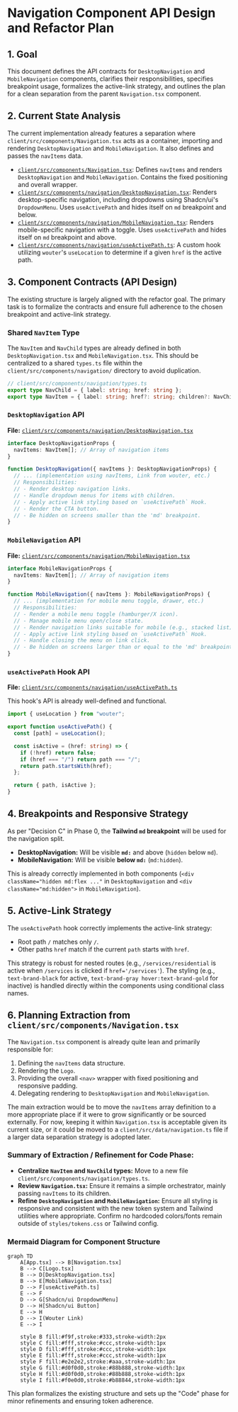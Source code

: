 # Navigation Component API Design and Refactor Plan

## 1. Goal

This document defines the API contracts for `DesktopNavigation` and `MobileNavigation` components, clarifies their responsibilities, specifies breakpoint usage, formalizes the active-link strategy, and outlines the plan for a clean separation from the parent `Navigation.tsx` component.

## 2. Current State Analysis

The current implementation already features a separation where `client/src/components/Navigation.tsx` acts as a container, importing and rendering `DesktopNavigation` and `MobileNavigation`. It also defines and passes the `navItems` data.

*   [`client/src/components/Navigation.tsx`](client/src/components/Navigation.tsx): Defines `navItems` and renders `DesktopNavigation` and `MobileNavigation`. Contains the fixed positioning and overall wrapper.
*   [`client/src/components/navigation/DesktopNavigation.tsx`](client/src/components/navigation/DesktopNavigation.tsx): Renders desktop-specific navigation, including dropdowns using Shadcn/ui's `DropdownMenu`. Uses `useActivePath` and hides itself on `md` breakpoint and below.
*   [`client/src/components/navigation/MobileNavigation.tsx`](client/src/components/navigation/MobileNavigation.tsx): Renders mobile-specific navigation with a toggle. Uses `useActivePath` and hides itself on `md` breakpoint and above.
*   [`client/src/components/navigation/useActivePath.ts`](client/src/components/navigation/useActivePath.ts): A custom hook utilizing `wouter`'s `useLocation` to determine if a given `href` is the active path.

## 3. Component Contracts (API Design)

The existing structure is largely aligned with the refactor goal. The primary task is to formalize the contracts and ensure full adherence to the chosen breakpoint and active-link strategy.

### Shared `NavItem` Type

The `NavItem` and `NavChild` types are already defined in both `DesktopNavigation.tsx` and `MobileNavigation.tsx`. This should be centralized to a shared `types.ts` file within the `client/src/components/navigation/` directory to avoid duplication.

```typescript
// client/src/components/navigation/types.ts
export type NavChild = { label: string; href: string };
export type NavItem = { label: string; href?: string; children?: NavChild[] };
```

### `DesktopNavigation` API

**File:** [`client/src/components/navigation/DesktopNavigation.tsx`](client/src/components/navigation/DesktopNavigation.tsx)

```typescript
interface DesktopNavigationProps {
  navItems: NavItem[]; // Array of navigation items
}

function DesktopNavigation({ navItems }: DesktopNavigationProps) {
  // ... (implementation using navItems, Link from wouter, etc.)
  // Responsibilities:
  // - Render desktop navigation links.
  // - Handle dropdown menus for items with children.
  // - Apply active link styling based on `useActivePath` Hook.
  // - Render the CTA button.
  // - Be hidden on screens smaller than the 'md' breakpoint.
}
```

### `MobileNavigation` API

**File:** [`client/src/components/navigation/MobileNavigation.tsx`](client/src/components/navigation/MobileNavigation.tsx)

```typescript
interface MobileNavigationProps {
  navItems: NavItem[]; // Array of navigation items
}

function MobileNavigation({ navItems }: MobileNavigationProps) {
  // ... (implementation for mobile menu toggle, drawer, etc.)
  // Responsibilities:
  // - Render a mobile menu toggle (hamburger/X icon).
  // - Manage mobile menu open/close state.
  // - Render navigation links suitable for mobile (e.g., stacked list).
  // - Apply active link styling based on `useActivePath` Hook.
  // - Handle closing the menu on link click.
  // - Be hidden on screens larger than or equal to the 'md' breakpoint.
}
```

### `useActivePath` Hook API

**File:** [`client/src/components/navigation/useActivePath.ts`](client/src/components/navigation/useActivePath.ts)

This hook's API is already well-defined and functional.

```typescript
import { useLocation } from "wouter";

export function useActivePath() {
  const [path] = useLocation();

  const isActive = (href: string) => {
    if (!href) return false;
    if (href === "/") return path === "/";
    return path.startsWith(href);
  };

  return { path, isActive };
}
```

## 4. Breakpoints and Responsive Strategy

As per "Decision C" in Phase 0, the **Tailwind `md` breakpoint** will be used for the navigation split.

*   **DesktopNavigation:** Will be visible **`md:`** and above (`hidden` below `md`).
*   **MobileNavigation:** Will be visible **below `md:`** (`md:hidden`).

This is already correctly implemented in both components (`<div className="hidden md:flex ..."` in `DesktopNavigation` and `<div className="md:hidden">` in `MobileNavigation`).

## 5. Active-Link Strategy

The `useActivePath` hook correctly implements the active-link strategy:
*   Root path `/` matches only `/`.
*   Other paths `href` match if the current `path` starts with `href`.

This strategy is robust for nested routes (e.g., `/services/residential` is active when `/services` is clicked if `href='/services'`). The styling (e.g., `text-brand-black` for active, `text-brand-gray hover:text-brand-gold` for inactive) is handled directly within the components using conditional class names.

## 6. Planning Extraction from `client/src/components/Navigation.tsx`

The `Navigation.tsx` component is already quite lean and primarily responsible for:
1.  Defining the `navItems` data structure.
2.  Rendering the `Logo`.
3.  Providing the overall `<nav>` wrapper with fixed positioning and responsive padding.
4.  Delegating rendering to `DesktopNavigation` and `MobileNavigation`.

The main extraction would be to move the `navItems` array definition to a more appropriate place if it were to grow significantly or be sourced externally. For now, keeping it within `Navigation.tsx` is acceptable given its current size, or it could be moved to a `client/src/data/navigation.ts` file if a larger data separation strategy is adopted later.

### Summary of Extraction / Refinement for Code Phase:

*   **Centralize `NavItem` and `NavChild` types:** Move to a new file `client/src/components/navigation/types.ts`.
*   **Review `Navigation.tsx`:** Ensure it remains a simple orchestrator, mainly passing `navItems` to its children.
*   **Refine `DesktopNavigation` and `MobileNavigation`:** Ensure all styling is responsive and consistent with the new token system and Tailwind utilities where appropriate. Confirm no hardcoded colors/fonts remain outside of `styles/tokens.css` or Tailwind config.

### Mermaid Diagram for Component Structure

```mermaid
graph TD
    A[App.tsx] --> B[Navigation.tsx]
    B --> C[Logo.tsx]
    B --> D[DesktopNavigation.tsx]
    B --> E[MobileNavigation.tsx]
    D --> F[useActivePath.ts]
    E --> F
    D --> G[Shadcn/ui DropdownMenu]
    D --> H[Shadcn/ui Button]
    E --> H
    D --> I(Wouter Link)
    E --> I

    style B fill:#f9f,stroke:#333,stroke-width:2px
    style C fill:#fff,stroke:#ccc,stroke-width:1px
    style D fill:#fff,stroke:#ccc,stroke-width:1px
    style E fill:#fff,stroke:#ccc,stroke-width:1px
    style F fill:#e2e2e2,stroke:#aaa,stroke-width:1px
    style G fill:#d0f0d0,stroke:#88b888,stroke-width:1px
    style H fill:#d0f0d0,stroke:#88b888,stroke-width:1px
    style I fill:#f0e0d0,stroke:#b88844,stroke-width:1px
```

This plan formalizes the existing structure and sets up the "Code" phase for minor refinements and ensuring token adherence.